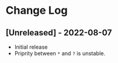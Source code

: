 # Change Log

## [Unreleased] - 2022-08-07

- Initial release
- Priprity between `*` and `?` is unstable.

